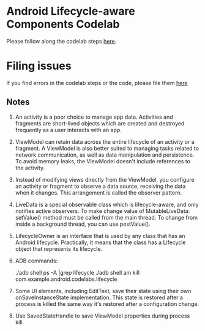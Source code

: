 # Android Lifecycle-aware Components Codelab

Please follow along the codelab steps [here](https://codelabs.developers.google.com/codelabs/android-lifecycles/).

# Filing issues

If you find errors in the codelab steps or the code, please file them [here](https://github.com/googlecodelabs/android-lifecycles/issues/new)

## Notes

1. An activity is a poor choice to manage app data.
   Activities and fragments are short-lived objects which are created and destroyed frequently as a user interacts with an app.

2. ViewModel can retain data across the entire lifecycle of an activity or a fragment.
   A ViewModel is also better suited to managing tasks related to network communication, as well as data manipulation and persistence.
   To avoid memory leaks, the ViewModel doesn't include references to the activity.

3. Instead of modifying views directly from the ViewModel, you configure an activity or fragment to observe a data source, receiving the data when it changes.
   This arrangement is called the observer pattern.

4. LiveData is a special observable class which is lifecycle-aware, and only notifies active observers.
   To make change value of MutableLiveData: setValue() method must be called from the main thread.
   To change from inside a background thread, you can use postValue().

5. LifecycleOwner is an interface that is used by any class that has an Android lifecycle. Practically, it means that the class has a Lifecycle object that represents its lifecycle.

6. ADB commands:

    ./adb shell ps -A |grep lifecycle
    ./adb shell am kill com.example.android.codelabs.lifecycle

7. Some UI elements, including EditText, save their state using their own onSaveInstanceState implementation.
   This state is restored after a process is killed the same way it's restored after a configuration change.

8. Use SavedStateHandle to save ViewModel properties during process kill.
